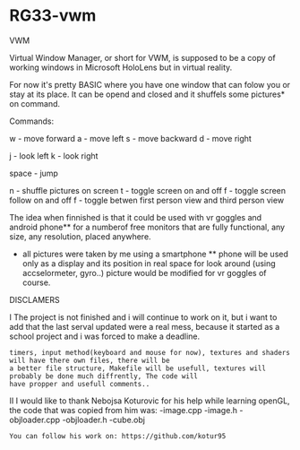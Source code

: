 # RG33-vwm
VWM

Virtual Window Manager, or short for VWM, is supposed to be a copy of working windows in Microsoft HoloLens
but in virtual reality.

For now it's pretty BASIC where you have one window that can folow you or stay at its place. It can be opend and closed
and it shuffels some pictures* on command.

Commands:

w - move forward
a - move left
s - move backward
d - move right

j - look left
k - look right

space - jump

n - shuffle pictures on screen
t - toggle screen on and off
f - toggle screen follow on and off
f - toggle betwen first person view and third person view




The idea when finnished is that it could be used with vr goggles and android phone** for a numberof free monitors 
that are fully functional, any size, any resolution, placed anywhere. 

*   all pictures were taken by me using a smartphone
**  phone will be used only as a display and its position in real space for look around (using accselormeter, gyro..) 
    picture would be modified for vr goggles of course.


DISCLAMERS

I   The project is not finished and i will continue to work on it, but i want to add that the last serval updated
    were a real mess, because it started as a school project and i was forced to make a deadline.

    timers, input method(keyboard and mouse for now), textures and shaders will have there own files, there will be
    a better file structure, Makefile will be usefull, textures will probably be done much diffrently, The code will
    have propper and usefull comments..

II  I would like to thank Nebojsa Koturovic for his help while learning openGL, the code that was copied from him was:
		-image.cpp
		-image.h
		-objloader.cpp
		-objloader.h
		-cube.obj

    You can follow his work on: https://github.com/kotur95
